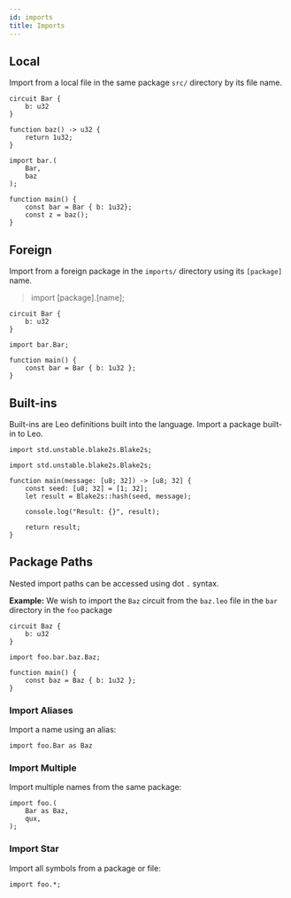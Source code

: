 ```yaml
---
id: imports
title: Imports
---
```

## Local

Import from a local file in the same package `src/` directory by its file name.
```leo title="src/bar.leo"
circuit Bar {
    b: u32
}

function baz() -> u32 {
    return 1u32;
}
```


```leo title="src/main.leo"
import bar.(
    Bar,
    baz
);

function main() {
    const bar = Bar { b: 1u32};
    const z = baz();
}
```

## Foreign

Import from a foreign package in the `imports/` directory using its `[package]` name.
>import [package].[name];

```leo title="imports/bar/src/lib.leo"
circuit Bar {
    b: u32
}
```

```leo title="src/main.leo"
import bar.Bar;

function main() {
    const bar = Bar { b: 1u32 };
}
```

## Built-ins

Built-ins are Leo definitions built into the language.
Import a package built-in to Leo.

```
import std.unstable.blake2s.Blake2s;

import std.unstable.blake2s.Blake2s;

function main(message: [u8; 32]) -> [u8; 32] {
    const seed: [u8; 32] = [1; 32];
    let result = Blake2s::hash(seed, message);

    console.log("Result: {}", result);

    return result;
}
```

## Package Paths

Nested import paths can be accessed using dot `.` syntax.

**Example:**
We wish to import the `Baz` circuit from the `baz.leo` file in the `bar` directory in the `foo` package

```leo title="imports/foo/src/bar/baz.leo"
circuit Baz {
    b: u32
}
```

```leo title="src/main.leo"
import foo.bar.baz.Baz;

function main() {
    const baz = Baz { b: 1u32 };
}
```

### Import Aliases

Import a name using an alias:
```leo
import foo.Bar as Baz
```

### Import Multiple

Import multiple names from the same package:
```leo
import foo.(
    Bar as Baz,
    qux,
);
```

### Import Star

Import all symbols from a package or file:
```leo
import foo.*;
```
